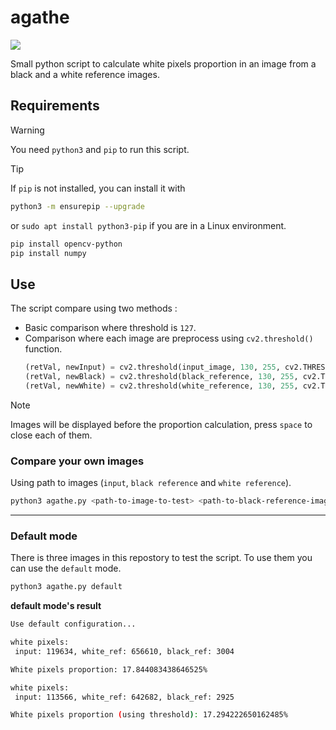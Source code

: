# agathe
[![](https://img.shields.io/badge/Python-3776AB?style=for-the-badge&logo=python&logoColor=white)](python.org)

Small python script to calculate white pixels proportion in an image from a black and a white reference images.

## Requirements

> [!WARNING]
> You need `python3` and `pip` to run this script.

> [!TIP]
> If `pip` is not installed, you can install it with
> ```bash
> python3 -m ensurepip --upgrade
> ```
> or `sudo apt install python3-pip` if you are in a Linux environment.

```bash
pip install opencv-python
pip install numpy
```

## Use

The script compare using two methods : 

* Basic comparison where threshold is `127`.
* Comparison where each image are preprocess using `cv2.threshold()` function.
  ```python
  (retVal, newInput) = cv2.threshold(input_image, 130, 255, cv2.THRESH_BINARY)
  (retVal, newBlack) = cv2.threshold(black_reference, 130, 255, cv2.THRESH_BINARY)
  (retVal, newWhite) = cv2.threshold(white_reference, 130, 255, cv2.THRESH_BINARY)
  ```
> [!NOTE]
> Images will be displayed before the proportion calculation, press `space` to close each of them.

### Compare your own images

Using path to images (`input`, `black reference` and `white reference`).
```bash
python3 agathe.py <path-to-image-to-test> <path-to-black-reference-image> <path-to-white-reference-image>
```

---

### Default mode

There is three images in this repostory to test the script. To use them you can use the `default` mode.

```sh
python3 agathe.py default
```

**default mode's result**
```sh
Use default configuration...

white pixels:
 input: 119634, white_ref: 656610, black_ref: 3004

White pixels proportion: 17.844083438646525%

white pixels:
 input: 113566, white_ref: 642682, black_ref: 2925

White pixels proportion (using threshold): 17.294222650162485%
```
